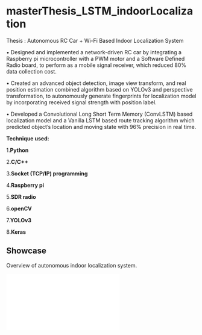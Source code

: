 
# masterThesis_LSTM_indoorLocalization

Thesis : Autonomous RC Car + Wi-Fi Based Indoor Localization System

• Designed and implemented a network-driven RC car by integrating a Raspberry pi microcontroller with a PWM motor and a Software Defined Radio board, to perform as a mobile signal receiver, which reduced 80% data collection cost.

• Created an advanced object detection, image view transform, and real position estimation combined algorithm based on YOLOv3 and perspective transformation, to autonomously generate fingerprints for localization model by incorporating received signal strength with position label.

• Developed a Convolutional Long Short Term Memory (ConvLSTM) based localization model and a Vanilla LSTM based route tracking algorithm which predicted object’s location and moving state with 96% precision in real time.

**Technique used:**    

1.**Python**

2.**C/C++**   

3.**Socket (TCP/IP) programming**

4.**Raspberry pi**

5.**SDR radio**

6.**openCV**   

7.**YOLOv3**

8.**Keras**

## Showcase

Overview of autonomous indoor localization system.

![Figure_1](/figure/thesis.pdf)
